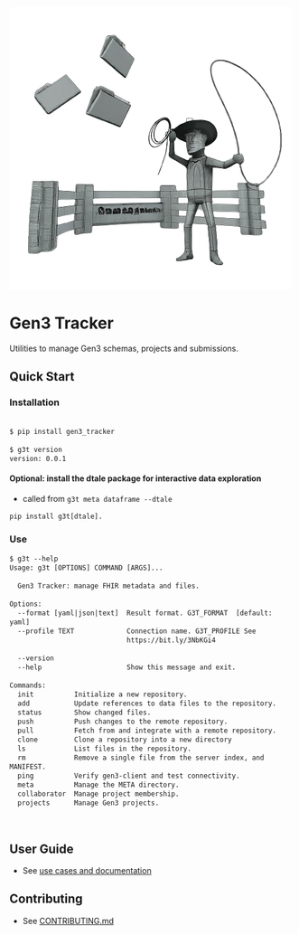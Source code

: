 
![](docs/gen3_tracker-logo.png)
# Gen3 Tracker

Utilities to manage Gen3 schemas, projects and submissions.

## Quick Start
### Installation
```

$ pip install gen3_tracker

$ g3t version
version: 0.0.1

```
#### Optional: install the dtale package for interactive data exploration
* called from `g3t meta dataframe --dtale`
```
pip install g3t[dtale].
```


### Use

```
$ g3t --help
Usage: g3t [OPTIONS] COMMAND [ARGS]...

  Gen3 Tracker: manage FHIR metadata and files.

Options:
  --format [yaml|json|text]  Result format. G3T_FORMAT  [default: yaml]
  --profile TEXT             Connection name. G3T_PROFILE See
                             https://bit.ly/3NbKGi4

  --version
  --help                     Show this message and exit.

Commands:
  init          Initialize a new repository.
  add           Update references to data files to the repository.
  status        Show changed files.
  push          Push changes to the remote repository.
  pull          Fetch from and integrate with a remote repository.
  clone         Clone a repository into a new directory
  ls            List files in the repository.
  rm            Remove a single file from the server index, and MANIFEST.
  ping          Verify gen3-client and test connectivity.
  meta          Manage the META directory.
  collaborator  Manage project membership.
  projects      Manage Gen3 projects.



```

## User Guide
* See [use cases and documentation](https://aced-idp.github.io/)

## Contributing
* See [CONTRIBUTING.md](CONTRIBUTING.md)
